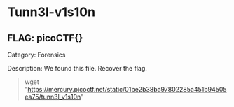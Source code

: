 # Tunn3l-v1s10n

## FLAG: picoCTF{}

Category: Forensics

Description: We found this file. Recover the flag.

> wget "https://mercury.picoctf.net/static/01be2b38ba97802285a451b94505ea75/tunn3l_v1s10n"
